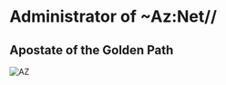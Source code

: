 # Administrator of ~Az:Net//  
## Apostate of the Golden Path

![AZ](https://github.com/Az-Neter/Az-Neter/blob/main/AZ.png?raw=true)
